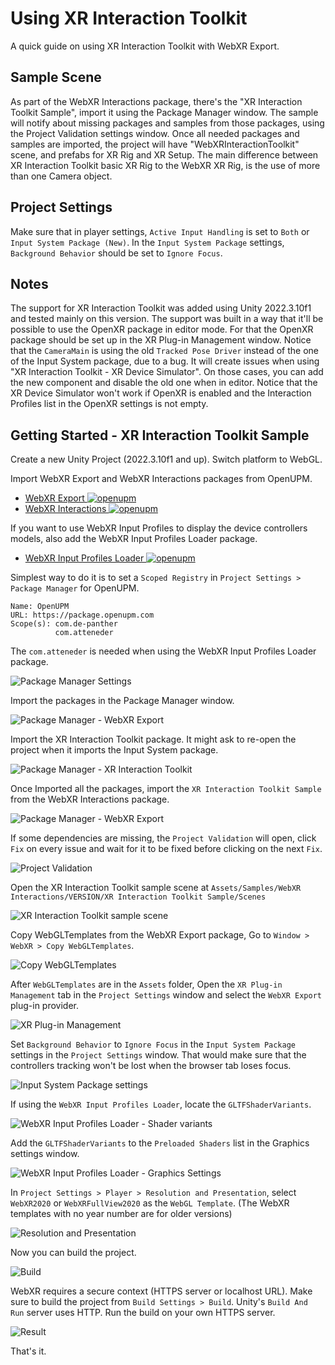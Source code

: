 # Using XR Interaction Toolkit

A quick guide on using XR Interaction Toolkit with WebXR Export.

## Sample Scene

As part of the WebXR Interactions package, there's the "XR Interaction Toolkit Sample", import it using the Package Manager window.
The sample will notify about missing packages and samples from those packages, using the Project Validation settings window.
Once all needed packages and samples are imported, the project will have "WebXRInteractionToolkit" scene, and prefabs for XR Rig and XR Setup.
The main difference between XR Interaction Toolkit basic XR Rig to the WebXR XR Rig, is the use of more than one Camera object.

## Project Settings

Make sure that in player settings, `Active Input Handling` is set to `Both` or `Input System Package (New)`.
In the `Input System Package` settings, `Background Behavior` should be set to `Ignore Focus`.

## Notes

The support for XR Interaction Toolkit was added using Unity 2022.3.10f1 and tested mainly on this version.
The support was built in a way that it'll be possible to use the OpenXR package in editor mode. For that the OpenXR package should be set up in the XR Plug-in Management window.
Notice that the `CameraMain` is using the old `Tracked Pose Driver` instead of the one of the Input System package, due to a bug. It will create issues when using "XR Interaction Toolkit - XR Device Simulator". On those cases, you can add the new component and disable the old one when in editor.
Notice that the XR Device Simulator won't work if OpenXR is enabled and the Interaction Profiles list in the OpenXR settings is not empty.

## Getting Started - XR Interaction Toolkit Sample

Create a new Unity Project (2022.3.10f1 and up). Switch platform to WebGL.

Import WebXR Export and WebXR Interactions packages from OpenUPM.
- [WebXR Export ![openupm](https://img.shields.io/npm/v/com.de-panther.webxr?label=openupm&registry_uri=https://package.openupm.com)](https://openupm.com/packages/com.de-panther.webxr/)
- [WebXR Interactions ![openupm](https://img.shields.io/npm/v/com.de-panther.webxr-interactions?label=openupm&registry_uri=https://package.openupm.com)](https://openupm.com/packages/com.de-panther.webxr-interactions/)

If you want to use WebXR Input Profiles to display the device controllers models, also add the WebXR Input Profiles Loader package.
- [WebXR Input Profiles Loader ![openupm](https://img.shields.io/npm/v/com.de-panther.webxr-input-profiles-loader?label=openupm&registry_uri=https://package.openupm.com)](https://openupm.com/packages/com.de-panther.webxr-input-profiles-loader/)

Simplest way to do it is to set a `Scoped Registry` in `Project Settings > Package Manager` for OpenUPM.

```
Name: OpenUPM
URL: https://package.openupm.com
Scope(s): com.de-panther
          com.atteneder
```

The `com.atteneder` is needed when using the WebXR Input Profiles Loader package.

![Package Manager Settings](unity-webxr-export-package-manager-settings.png)

Import the packages in the Package Manager window.

![Package Manager - WebXR Export](unity-webxr-export-package-manager-webxr-packages.png)

Import the XR Interaction Toolkit package. It might ask to re-open the project when it imports the Input System package.

![Package Manager - XR Interaction Toolkit](unity-webxr-export-package-manager-xri.png)

Once Imported all the packages, import the `XR Interaction Toolkit Sample` from the WebXR Interactions package.

![Package Manager - WebXR Export](unity-webxr-export-package-manager-webxr-packages.png)

If some dependencies are missing, the `Project Validation` will open, click `Fix` on every issue and wait for it to be fixed before clicking on the next `Fix`.

![Project Validation](unity-webxr-export-project-validation.png)

Open the XR Interaction Toolkit sample scene at `Assets/Samples/WebXR Interactions/VERSION/XR Interaction Toolkit Sample/Scenes`

![XR Interaction Toolkit sample scene](unity-webxr-export-xri-sample.png)

Copy WebGLTemplates from the WebXR Export package, Go to `Window > WebXR > Copy WebGLTemplates`.

![Copy WebGLTemplates](unity-webxr-export-copy-webgltemplates.png)

After `WebGLTemplates` are in the `Assets` folder, Open the `XR Plug-in Management` tab in the `Project Settings` window and select the `WebXR Export` plug-in provider.

![XR Plug-in Management](unity-webxr-export-xr-plug-in-management.png)

Set `Background Behavior` to `Ignore Focus` in the `Input System Package` settings in the `Project Settings` window. That would make sure that the controllers tracking won't be lost when the browser tab loses focus.

![Input System Package settings](unity-webxr-export-input-system-package.png)

If using the `WebXR Input Profiles Loader`, locate the `GLTFShaderVariants`.

![WebXR Input Profiles Loader - Shader variants](unity-webxr-export-loader-shader-variants.png)

Add the `GLTFShaderVariants` to the `Preloaded Shaders` list in the Graphics settings window.

![WebXR Input Profiles Loader - Graphics Settings](unity-webxr-export-loader-graphics-settings.png)

In `Project Settings > Player > Resolution and Presentation`, select `WebXR2020` or `WebXRFullView2020` as the `WebGL Template`. (The WebXR templates with no year number are for older versions)

![Resolution and Presentation](unity-webxr-export-resolution-and-presentation.png)

Now you can build the project.

![Build](unity-webxr-export-build.png)

WebXR requires a secure context (HTTPS server or localhost URL). Make sure to build the project from `Build Settings > Build`. Unity's `Build And Run` server uses HTTP. Run the build on your own HTTPS server.

![Result](unity-webxr-export-xri-result.png)

That's it.

